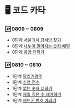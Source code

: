 # 🖥️ 코드 카타

### 🆙 0809 ~ 0809
 - 0단계 [서울에서 김서방 찾기](https://velog.io/@hot5667/%EC%84%9C%EC%9A%B8-%EC%97%90%EC%84%9C-%EA%B9%80%EC%84%9C%EB%B0%A9-%EC%B0%BE%EA%B8%B0)
- 0단계 [나누어 떨어지는 숫자 배열
](https://velog.io/@hot5667/%EB%82%98%EB%88%84%EC%96%B4-%EB%96%A8%EC%96%B4%EC%A7%80%EB%8A%94-%EC%88%AB%EC%9E%90-%EB%B0%B0%EC%97%B4)
- 0단계 [음양 더하기](https://velog.io/@hot5667/%EC%9D%8C%EC%96%91-%EB%8D%94%ED%95%98%EA%B8%B0)

### 🆙 0810 ~ 0810
- 1단계
[달리기경주](https://velog.io/@hot5667/%EB%8B%AC%EB%A6%AC%EA%B8%B0-%EA%B2%BD%EC%A3%BC)
- 1단계
[추억 점수](https://velog.io/@hot5667/%EC%B6%94%EC%96%B5-%EC%A0%90%EC%88%98)
- 1단계
[없는 숫자 더하기](https://velog.io/@hot5667/%EC%97%86%EB%8A%94-%EC%88%AB%EC%9E%90-%EB%8D%94%ED%95%98%EA%B8%B0)
- 1단계
[제일 작은 수 제거하기](https://velog.io/@hot5667/%EC%A0%9C%EC%9D%BC-%EC%9E%91%EC%9D%80-%EC%88%98-%EC%A0%9C%EA%B1%B0%ED%95%98%EA%B8%B0)
- 1단계
[핸드폰 번호 가리기](https://velog.io/@hot5667/%ED%95%B8%EB%93%9C%ED%8F%B0-%EB%B2%88%ED%98%B8-%EA%B0%80%EB%A6%AC%EA%B8%B0)